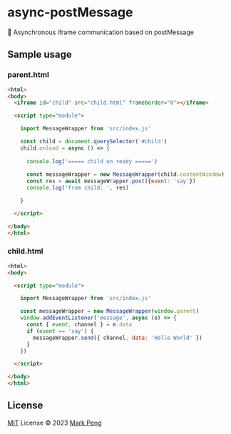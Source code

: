 # async-postMessage

🚀 Asynchronous iframe communication based on postMessage

## Sample usage

### parent.html

```html
<html>
<body>
  <iframe id="child" src="child.html" frameborder="0"></iframe>

  <script type="module">

    import MessageWrapper from 'src/index.js'

    const child = document.querySelector('#child')
    child.onload = async () => {
      
      console.log('===== child on ready =====')
      
      const messageWrapper = new MessageWrapper(child.contentWindow)
      const res = await messageWrapper.post({event: 'say'})
      console.log('from child: ', res)

    }

  </script>

</body>
</html>
```

### child.html

```html
<html>
<body>

  <script type="module">

    import MessageWrapper from 'src/index.js'

    const messageWrapper = new MessageWrapper(window.parent)
    window.addEventListener('message', async (e) => {
      const { event, channel } = e.data
      if (event == 'say') {
        messageWrapper.send({ channel, data: 'Hello World' })
      }
    })

  </script>

</body>
</html>
```

## License

[MIT](./LICENSE) License © 2023 [Mark Peng](https://github.com/pxs797)